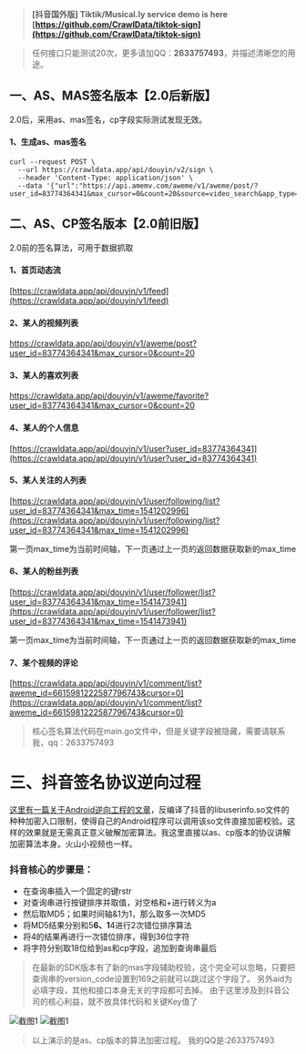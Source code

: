 > **[抖音国外版] Tiktik/Musical.ly service demo is here [https://github.com/CrawlData/tiktok-sign](https://github.com/CrawlData/tiktok-sign)**


>任何接口只能测试20次，更多请加QQ：**2633757493**，并描述清晰您的用途。

## 一、AS、MAS签名版本【2.0后新版】
2.0后，采用as、mas签名，cp字段实际测试发现无效。
#### 1、生成as、mas签名
```
curl --request POST \
  --url https://crawldata.app/api/douyin/v2/sign \
  --header 'Content-Type: application/json' \
  --data '{"url":"https://api.amemv.com/aweme/v1/aweme/post/?user_id=83774364341&max_cursor=0&count=20&source=video_search&app_type=normal&manifest_version_code=201&_rticket=1540307722505&ac=wifi&device_id=52650937206&iid=47182912991&os_version=8.1.0&channel=wandoujia&version_code=201&device_type=ONEPLUS%20A5000&language=zh&uuid=866265035315870&resolution=1080*1920&openudid=4617150637217100&update_version_code=2003&app_name=aweme&version_name=2.0.1&os_api=27&device_brand=OnePlus&ssmix=a&device_platform=android&dpi=420&aid=1128"}'
```

## 二、AS、CP签名版本【2.0前旧版】
2.0前的签名算法，可用于数据抓取
#### 1、首页动态流

[https://crawldata.app/api/douyin/v1/feed](https://crawldata.app/api/douyin/v1/feed)

#### 2、某人的视频列表

[https://crawldata.app/api/douyin/v1/aweme/post?user_id=83774364341&max_cursor=0&count=20
](https://crawldata.app/api/douyin/v1/aweme/post?user_id=83774364341&max_cursor=0&count=20)

#### 3、某人的喜欢列表

[https://crawldata.app/api/douyin/v1/aweme/favorite?user_id=83774364341&max_cursor=0&count=20
](https://crawldata.app/api/douyin/v1/aweme/favorite?user_id=83774364341&max_cursor=0&count=20)

#### 4、某人的个人信息

[https://crawldata.app/api/douyin/v1/user?user_id=83774364341](https://crawldata.app/api/douyin/v1/user?user_id=83774364341)

#### 5、某人关注的人列表

[https://crawldata.app/api/douyin/v1/user/following/list?user_id=83774364341&max_time=1541202996](https://crawldata.app/api/douyin/v1/user/following/list?user_id=83774364341&max_time=1541202996)

第一页max_time为当前时间轴，下一页通过上一页的返回数据获取新的max_time

#### 6、某人的粉丝列表

[https://crawldata.app/api/douyin/v1/user/follower/list?user_id=83774364341&max_time=1541473941](https://crawldata.app/api/douyin/v1/user/follower/list?user_id=83774364341&max_time=1541473941)

第一页max_time为当前时间轴，下一页通过上一页的返回数据获取新的max_time

#### 7、某个视频的评论

[https://crawldata.app/api/douyin/v1/comment/list?aweme_id=6615981222587796743&cursor=0](https://crawldata.app/api/douyin/v1/comment/list?aweme_id=6615981222587796743&cursor=0)

> 核心签名算法代码在main.go文件中，但是关键字段被隐藏，需要请联系我，qq：2633757493

# 三、抖音签名协议逆向过程

[这里有一篇关于Android逆向工程的文章](http://www.520monkey.com/archives/1081)，反编译了抖音的libuserinfo.so文件的种种加密入口限制，使得自己的Android程序可以调用该so文件直接加密校验。这样的效果就是无需真正意义破解加密算法。我这里直接以as、cp版本的协议讲解加密算法本身。火山小视频也一样。

### 抖音核心的步骤是：

+ 在查询串插入一个固定的键rstr
+ 对查询串进行按键排序并取值，对空格和+进行转义为a
+ 然后取MD5；如果时间轴&1为1，那么取多一次MD5
+ 将MD5结果分别和5******6、1******4进行2次错位排序算法
+ 将4的结果再进行一次错位排序，得到36位字符
+ 将字符分别取18位给到as和cp字段，追加到查询串最后

>在最新的SDK版本有了新的mas字段辅助校验，这个完全可以忽略，只要把查询串的version_code设置到169之前就可以跳过这个字段了。
另外aid为必填字段，其他和接口本身无关的字段都可去掉。
>由于这里涉及到抖音公司的核心利益，就不放具体代码和关键Key值了

![截图1](http://yxshare.oss-cn-hangzhou.aliyuncs.com/Screen%20Shot%202018-05-21%20at%2022.04.56.png)
![截图1](http://yxshare.oss-cn-hangzhou.aliyuncs.com/Screen%20Shot%202018-05-21%20at%2022.05.07.png)

> 以上演示的是as、cp版本的算法加密过程。
> 我的QQ是:2633757493




